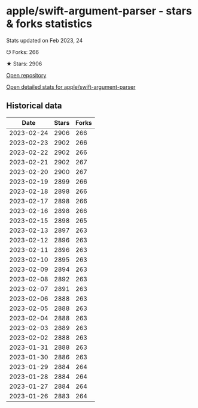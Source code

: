 # apple/swift-argument-parser - stars & forks statistics

Stats updated on Feb 2023, 24

☋ Forks: 266

★ Stars: 2906

[Open repository](https://github.com/apple/swift-argument-parser)

[Open detailed stats for apple/swift-argument-parser](https://reviewgithub.com/rep/apple/swift-argument-parser)

## Historical data
| Date | Stars | Forks |
|------|-------|-------|
| 2023-02-24 | 2906 | 266 | 
| 2023-02-23 | 2902 | 266 | 
| 2023-02-22 | 2902 | 266 | 
| 2023-02-21 | 2902 | 267 | 
| 2023-02-20 | 2900 | 267 | 
| 2023-02-19 | 2899 | 266 | 
| 2023-02-18 | 2898 | 266 | 
| 2023-02-17 | 2898 | 266 | 
| 2023-02-16 | 2898 | 266 | 
| 2023-02-15 | 2898 | 265 | 
| 2023-02-13 | 2897 | 263 | 
| 2023-02-12 | 2896 | 263 | 
| 2023-02-11 | 2896 | 263 | 
| 2023-02-10 | 2895 | 263 | 
| 2023-02-09 | 2894 | 263 | 
| 2023-02-08 | 2892 | 263 | 
| 2023-02-07 | 2891 | 263 | 
| 2023-02-06 | 2888 | 263 | 
| 2023-02-05 | 2888 | 263 | 
| 2023-02-04 | 2888 | 263 | 
| 2023-02-03 | 2889 | 263 | 
| 2023-02-02 | 2888 | 263 | 
| 2023-01-31 | 2888 | 263 | 
| 2023-01-30 | 2886 | 263 | 
| 2023-01-29 | 2884 | 264 | 
| 2023-01-28 | 2884 | 264 | 
| 2023-01-27 | 2884 | 264 | 
| 2023-01-26 | 2883 | 264 | 

